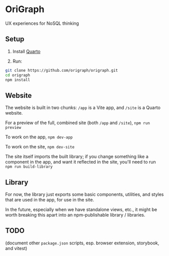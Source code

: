 # OriGraph

UX experiences for NoSQL thinking

## Setup

1. Install [Quarto](https://quarto.org/docs/get-started/)

2. Run:

```bash
git clone https://github.com/origraph/origraph.git
cd origraph
npm install
```

## Website

The website is built in two chunks: `/app` is a Vite app, and `/site` is a Quarto website.

For a preview of the full, combined site (both `/app` and `/site`), `npm run preview`

To work on the app, `npm dev-app`

To work on the site, `npm dev-site`

The site itself imports the built library; if you change something like a component in the app, and want it reflected in the site, you'll need to run `npm run build-library`

## Library

For now, the library just exports some basic components, utilities, and styles that are used in the app, for use in the site.

In the future, especially when we have standalone views, etc., it might be worth breaking this apart into an npm-publishable library / libraries.

## TODO

(document other `package.json` scripts, esp. browser extension, storybook, and vitest)
